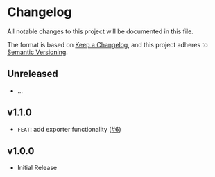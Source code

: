 # Changelog
All notable changes to this project will be documented in this file.

The format is based on [Keep a Changelog](https://keepachangelog.com/en/1.0.0/),
and this project adheres to [Semantic Versioning](https://semver.org/spec/v2.0.0.html).

## Unreleased

* ...

## v1.1.0

* `FEAT`: add exporter functionality ([#6](https://github.com/pinussilvestrus/camunda-modeler-excel-import-plugin/issues/6))

## v1.0.0

* Initial Release